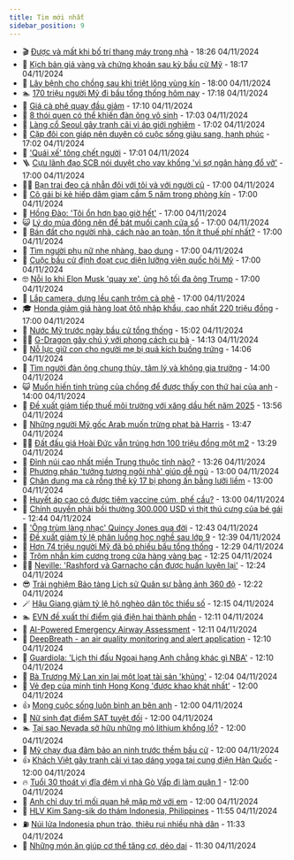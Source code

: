 ```yaml
---
title: Tim mới nhất
sidebar_position: 9
---
```


<!-- vnexpress-tin-moi-nhat:START -->
- 🎬 [Được và mất khi bố trí thang máy trong nhà](https://vnexpress.net/duoc-va-mat-khi-bo-tri-thang-may-trong-nha-4811817.html) - 18:26 04/11/2024
- 🐎 [Kịch bản giá vàng và chứng khoán sau kỳ bầu cử Mỹ](https://vnexpress.net/kich-ban-gia-vang-va-chung-khoan-sau-ky-bau-cu-my-4811459.html) - 18:17 04/11/2024
- 🦍 [Lây bệnh cho chồng sau khi triệt lông vùng kín](https://vnexpress.net/lay-benh-cho-chong-sau-khi-triet-long-vung-kin-4811782.html) - 18:00 04/11/2024
- 🏊 [170 triệu người Mỹ đi bầu tổng thống hôm nay](https://vnexpress.net/170-trieu-nguoi-my-di-bau-tong-thong-hom-nay-4811924.html) - 17:18 04/11/2024
- 🎊 [Giá cà phê quay đầu giảm](https://vnexpress.net/gia-ca-phe-quay-dau-giam-4811962.html) - 17:10 04/11/2024
- 🎃 [8 thói quen có thể khiến đàn ông vô sinh](https://vnexpress.net/8-thoi-quen-co-the-khien-dan-ong-vo-sinh-4811733.html) - 17:03 04/11/2024
- 🧰 [Làng cổ Seoul gây tranh cãi vì áp giới nghiêm](https://vnexpress.net/lang-co-seoul-gay-tranh-cai-vi-ap-gioi-nghiem-4812004.html) - 17:02 04/11/2024
- 🔭 [Cặp đôi con giáp nên duyên có cuộc sống giàu sang, hạnh phúc](https://vnexpress.net/cap-doi-con-giap-nen-duyen-co-cuoc-song-giau-sang-hanh-phuc-4810755.html) - 17:02 04/11/2024
- 🫶 [&#39;Quái xế&#39; tông chết người](https://vnexpress.net/quai-xe-tong-chet-nguoi-4812118.html) - 17:01 04/11/2024
- 🪜 [Cựu lãnh đạo SCB nói duyệt cho vay khống &#39;vì sợ ngân hàng đổ vỡ&#39;](https://vnexpress.net/cuu-lanh-dao-scb-noi-duyet-cho-vay-khong-vi-so-ngan-hang-do-vo-4812111.html) - 17:00 04/11/2024
- 👨‍🏫 [Bạn trai đeo cả nhẫn đôi với tôi và với người cũ](https://vnexpress.net/ban-trai-deo-ca-nhan-doi-voi-toi-va-voi-nguoi-cu-4812098.html) - 17:00 04/11/2024
- 🎊 [Cô gái bị kẻ hiếp dâm giam cầm 5 năm trong phòng kín](https://vnexpress.net/5-nam-bi-ke-hiep-dam-giam-cam-trong-phong-kin-4812090.html) - 17:00 04/11/2024
- 🎊 [Hồng Đào: &#39;Tôi ổn hơn bao giờ hết&#39;](https://vnexpress.net/hong-dao-toi-on-hon-bao-gio-het-4811976.html) - 17:00 04/11/2024
- 😺 [Lý do mùa đông nên để bát muối cạnh cửa sổ](https://vnexpress.net/ly-do-mua-dong-nen-de-bat-muoi-canh-cua-so-4811946.html) - 17:00 04/11/2024
- 🐘 [Bán đất cho người nhà, cách nào an toàn, tốn ít thuế phí nhất?](https://vnexpress.net/ban-dat-cho-nguoi-nha-cach-nao-an-toan-ton-it-thue-phi-nhat-4811867.html) - 17:00 04/11/2024
- 🌁 [Tìm người phụ nữ nhẹ nhàng, bao dung](https://vnexpress.net/tim-nguoi-phu-nu-nhe-nhang-bao-dung-4811800.html) - 17:00 04/11/2024
- 🐲 [Cuộc bầu cử định đoạt cục diện lưỡng viện quốc hội Mỹ](https://vnexpress.net/cuoc-bau-cu-dinh-doat-cuc-dien-luong-vien-quoc-hoi-my-4811722.html) - 17:00 04/11/2024
- 🤓 [Nỗi lo khi Elon Musk &#39;quay xe&#39;, ủng hộ tối đa ông Trump](https://vnexpress.net/noi-lo-khi-elon-musk-quay-xe-ung-ho-toi-da-ong-trump-4811719.html) - 17:00 04/11/2024
- 💪 [Lắp camera, dựng lều canh trộm cà phê](https://vnexpress.net/lap-camera-dung-leu-canh-trom-ca-phe-4809598.html) - 17:00 04/11/2024
- 🎓 [Honda giảm giá hàng loạt ôtô nhập khẩu, cao nhất 220 triệu đồng](https://vnexpress.net/honda-giam-gia-hang-loat-oto-nhap-khau-cao-nhat-220-trieu-dong-4811942.html) - 17:00 04/11/2024
- 🫣 [Nước Mỹ trước ngày bầu cử tổng thống](https://vnexpress.net/nuoc-my-truoc-ngay-bau-cu-tong-thong-4812102.html) - 15:02 04/11/2024
- 🧑‍💻 [G-Dragon gây chú ý với phong cách cụ bà](https://vnexpress.net/g-dragon-gay-chu-y-voi-phong-cach-cu-ba-4811980.html) - 14:13 04/11/2024
- 🐲 [Nỗ lực giữ con cho người mẹ bị quá kích buồng trứng](https://vnexpress.net/no-luc-giu-con-cho-nguoi-me-bi-qua-kich-buong-trung-4812065.html) - 14:06 04/11/2024
- 🌝 [Tìm người đàn ông chung thủy, tâm lý và không gia trưởng](https://vnexpress.net/tim-nguoi-dan-ong-chung-thuy-tam-ly-va-khong-gia-truong-4811799.html) - 14:00 04/11/2024
- 😺 [Muốn hiến tinh trùng của chồng để được thấy con thứ hai của anh](https://vnexpress.net/muon-hien-tinh-trung-cua-chong-de-duoc-thay-con-thu-hai-cua-anh-4811713.html) - 14:00 04/11/2024
- 🐎 [Đề xuất giảm tiếp thuế môi trường với xăng dầu hết năm 2025](https://vnexpress.net/de-xuat-giam-tiep-thue-moi-truong-voi-xang-dau-het-nam-2025-4812100.html) - 13:56 04/11/2024
- 🎡 [Những người Mỹ gốc Arab muốn trừng phạt bà Harris](https://vnexpress.net/nhung-nguoi-my-goc-arab-muon-trung-phat-ba-harris-4811781.html) - 13:47 04/11/2024
- 👨‍🏫 [Đất đấu giá Hoài Đức vẫn trúng hơn 100 triệu đồng một m2](https://vnexpress.net/dat-dau-gia-hoai-duc-van-trung-hon-100-trieu-dong-mot-m2-4812095.html) - 13:29 04/11/2024
- 🦆 [Đỉnh núi cao nhất miền Trung thuộc tỉnh nào?](https://vnexpress.net/dinh-nui-cao-nhat-mien-trung-thuoc-tinh-nao-4812051.html) - 13:26 04/11/2024
- 🚦 [Phương pháp &#39;tưởng tượng ngôi nhà&#39; giúp dễ ngủ](https://vnexpress.net/phuong-phap-tuong-tuong-ngoi-nha-giup-de-ngu-4812057.html) - 13:00 04/11/2024
- 💫 [Chân dung ma cà rồng thế kỷ 17 bị phong ấn bằng lưỡi liềm](https://vnexpress.net/chan-dung-ma-ca-rong-the-ky-17-bi-phong-an-bang-luoi-liem-4811726.html) - 13:00 04/11/2024
- 🎉 [Huyết áp cao có được tiêm vaccine cúm, phế cầu?](https://vnexpress.net/huyet-ap-cao-co-duoc-tiem-vaccine-cum-phe-cau-4812079.html) - 13:00 04/11/2024
- 🌋 [Chính quyền phải bồi thường 300.000 USD vì thịt thú cưng của bé gái](https://vnexpress.net/chinh-quyen-phai-boi-thuong-300-000-usd-vi-thit-thu-cung-cua-be-gai-4812017.html) - 12:44 04/11/2024
- 🤖 [&#39;Ông trùm làng nhạc&#39; Quincy Jones qua đời](https://vnexpress.net/ong-trum-lang-nhac-quincy-jones-qua-doi-4812096.html) - 12:43 04/11/2024
- 🦏 [Đề xuất giảm tỷ lệ phân luồng học nghề sau lớp 9](https://vnexpress.net/de-xuat-giam-ty-le-phan-luong-hoc-nghe-sau-lop-9-4811960.html) - 12:39 04/11/2024
- 🦩 [Hơn 74 triệu người Mỹ đã bỏ phiếu bầu tổng thống](https://vnexpress.net/hon-74-trieu-nguoi-my-da-bo-phieu-bau-tong-thong-4812094.html) - 12:29 04/11/2024
- 👺 [Trộm nhẫn kim cương trong cửa hàng vàng bạc](https://vnexpress.net/trom-nhan-kim-cuong-trong-cua-hang-vang-bac-4812085.html) - 12:25 04/11/2024
- 🧑‍🏫 [Neville: &#39;Rashford và Garnacho cần được huấn luyện lại&#39;](https://vnexpress.net/neville-rashford-va-garnacho-can-duoc-huan-luyen-lai-4812000.html) - 12:24 04/11/2024
- 😎 [Trải nghiệm Bảo tàng Lịch sử Quân sự bằng ảnh 360 độ](https://vnexpress.net/trai-nghiem-bao-tang-lich-su-quan-su-bang-anh-360-do-4811221.html) - 12:22 04/11/2024
- 🪄 [Hậu Giang giảm tỷ lệ hộ nghèo dân tộc thiểu số](https://vnexpress.net/hau-giang-giam-ty-le-ho-ngheo-dan-toc-thieu-so-4811190.html) - 12:15 04/11/2024
- 🏊 [EVN đề xuất thí điểm giá điện hai thành phần](https://vnexpress.net/evn-de-xuat-thi-diem-gia-dien-hai-thanh-phan-4812088.html) - 12:11 04/11/2024
- 💃 [AI-Powered Emergency Airway Assessment](https://vnexpress.net/ai-powered-emergency-airway-assessment-4812081.html) - 12:11 04/11/2024
- 🦆 [DeepBreath - an air quality monitoring and alert application](https://vnexpress.net/deepbreath-an-air-quality-monitoring-and-alert-application-4812071.html) - 12:10 04/11/2024
- 🎊 [Guardiola: &#39;Lịch thi đấu Ngoại hạng Anh chẳng khác gì NBA&#39;](https://vnexpress.net/guardiola-lich-thi-dau-ngoai-hang-anh-chang-khac-gi-nba-4812076.html) - 12:10 04/11/2024
- 👺 [Bà Trương Mỹ Lan xin lại một loạt tài sản &#39;khủng&#39;](https://vnexpress.net/ba-truong-my-lan-xin-lai-mot-loat-tai-san-khung-4812063.html) - 12:04 04/11/2024
- 🎡 [Vẻ đẹp của minh tinh Hong Kong &#39;được khao khát nhất&#39;](https://vnexpress.net/ve-dep-cua-minh-tinh-hong-kong-duoc-khao-khat-nhat-4812007.html) - 12:00 04/11/2024
- 👍 [Mong cuộc sống luôn bình an bên anh](https://vnexpress.net/mong-cuoc-song-luon-binh-an-ben-anh-4811798.html) - 12:00 04/11/2024
- 🐎 [Nữ sinh đạt điểm SAT tuyệt đối](https://vnexpress.net/nu-sinh-dat-diem-sat-tuyet-doi-4811755.html) - 12:00 04/11/2024
- 🏊 [Tại sao Nevada sở hữu những mỏ lithium khổng lồ?](https://vnexpress.net/tai-sao-nevada-so-huu-nhung-mo-lithium-khong-lo-4811721.html) - 12:00 04/11/2024
- 🦩 [Mỹ chạy đua đảm bảo an ninh trước thềm bầu cử](https://vnexpress.net/my-chay-dua-dam-bao-an-ninh-truoc-them-bau-cu-4811714.html) - 12:00 04/11/2024
- 👍 [Khách Việt gây tranh cãi vì tạo dáng yoga tại cung điện Hàn Quốc](https://vnexpress.net/khach-viet-gay-tranh-cai-vi-tao-dang-yoga-tai-cung-dien-han-quoc-4811598.html) - 12:00 04/11/2024
- 🔥 [Tuổi 30 thoát vị đĩa đệm vì nhà Gò Vấp đi làm quận 1](https://vnexpress.net/tuoi-30-thoat-vi-dia-dem-vi-nha-go-vap-di-lam-quan-1-4811977.html) - 12:00 04/11/2024
- 💄 [Anh chỉ duy trì mối quan hệ mập mờ với em](https://vnexpress.net/anh-chi-duy-tri-moi-quan-he-map-mo-voi-em-4812067.html) - 12:00 04/11/2024
- 🤡 [HLV Kim Sang-sik do thám Indonesia, Philippines](https://vnexpress.net/hlv-kim-sang-sik-do-tham-indonesia-philippines-4812061.html) - 11:55 04/11/2024
- ⛽️ [Núi lửa Indonesia phun trào, thiêu rụi nhiều nhà dân](https://vnexpress.net/nui-lua-indonesia-phun-trao-thieu-rui-nhieu-nha-dan-4812084.html) - 11:33 04/11/2024
- 🚀 [Những món ăn giúp cơ thể tăng cơ, dẻo dai](https://vnexpress.net/nhung-mon-an-giup-co-the-tang-co-deo-dai-4811848.html) - 11:30 04/11/2024<!-- vnexpress-tin-moi-nhat:END -->
